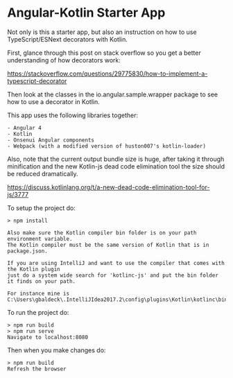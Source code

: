 # Angular-Kotlin Starter App

Not only is this a starter app, but also an instruction on how to use TypeScript/ESNext decorators with Kotlin. 

First, glance through this post on stack overflow so you get a better understanding of how decorators work:
 
 https://stackoverflow.com/questions/29775830/how-to-implement-a-typescript-decorator
 
Then look at the classes in the io.angular.sample.wrapper package to see how to use a
decorator in Kotlin.

This app uses the following libraries together:

    - Angular 4
    - Kotlin
    - Onsenui Angular components
    - Webpack (with a modified version of huston007's kotlin-loader)
    
Also, note that the current output bundle size is huge, after taking it through minification and the new
Kotlin-js dead code elimination tool the size should be reduced dramatically.

https://discuss.kotlinlang.org/t/a-new-dead-code-elimination-tool-for-js/3777


To setup the project do:

    > npm install
    
    Also make sure the Kotlin compiler bin folder is on your path environment variable.
    The Kotlin compiler must be the same version of Kotlin that is in package.json.
    
    If you are using IntelliJ and want to use the compiler that comes with the Kotlin plugin
    just do a system wide search for 'kotlinc-js' and put the bin folder it finds on your path.
    
    For instance mine is C:\Users\gbaldeck\.IntelliJIdea2017.2\config\plugins\Kotlin\kotlinc\bin

To run the project do:

    > npm run build
    > npm run serve
    Navigate to localhost:8080
    
Then when you make changes do:

    > npm run build
    Refresh the browser